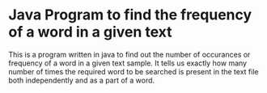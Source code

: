 # Java Program to find the frequency of a word in a given text
This is a program written in java to find out the number of occurances or frequency of a word in a given text sample. 
It tells us exactly how many number of times the required word to be searched is present in the text file both independently and as a part of a word.
